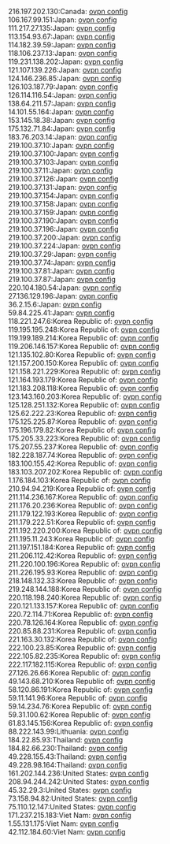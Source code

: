 216.197.202.130:Canada: [ovpn config](vpn/216_197_202_130.ovpn)  
106.167.99.151:Japan: [ovpn config](vpn/106_167_99_151.ovpn)  
111.217.27.135:Japan: [ovpn config](vpn/111_217_27_135.ovpn)  
113.154.93.67:Japan: [ovpn config](vpn/113_154_93_67.ovpn)  
114.182.39.59:Japan: [ovpn config](vpn/114_182_39_59.ovpn)  
118.106.237.13:Japan: [ovpn config](vpn/118_106_237_13.ovpn)  
119.231.138.202:Japan: [ovpn config](vpn/119_231_138_202.ovpn)  
121.107.139.226:Japan: [ovpn config](vpn/121_107_139_226.ovpn)  
124.146.236.85:Japan: [ovpn config](vpn/124_146_236_85.ovpn)  
126.103.187.79:Japan: [ovpn config](vpn/126_103_187_79.ovpn)  
126.114.116.54:Japan: [ovpn config](vpn/126_114_116_54.ovpn)  
138.64.211.57:Japan: [ovpn config](vpn/138_64_211_57.ovpn)  
14.101.55.164:Japan: [ovpn config](vpn/14_101_55_164.ovpn)  
153.145.18.38:Japan: [ovpn config](vpn/153_145_18_38.ovpn)  
175.132.71.84:Japan: [ovpn config](vpn/175_132_71_84.ovpn)  
183.76.203.14:Japan: [ovpn config](vpn/183_76_203_14.ovpn)  
219.100.37.10:Japan: [ovpn config](vpn/219_100_37_10.ovpn)  
219.100.37.100:Japan: [ovpn config](vpn/219_100_37_100.ovpn)  
219.100.37.103:Japan: [ovpn config](vpn/219_100_37_103.ovpn)  
219.100.37.11:Japan: [ovpn config](vpn/219_100_37_11.ovpn)  
219.100.37.126:Japan: [ovpn config](vpn/219_100_37_126.ovpn)  
219.100.37.131:Japan: [ovpn config](vpn/219_100_37_131.ovpn)  
219.100.37.154:Japan: [ovpn config](vpn/219_100_37_154.ovpn)  
219.100.37.158:Japan: [ovpn config](vpn/219_100_37_158.ovpn)  
219.100.37.159:Japan: [ovpn config](vpn/219_100_37_159.ovpn)  
219.100.37.190:Japan: [ovpn config](vpn/219_100_37_190.ovpn)  
219.100.37.196:Japan: [ovpn config](vpn/219_100_37_196.ovpn)  
219.100.37.200:Japan: [ovpn config](vpn/219_100_37_200.ovpn)  
219.100.37.224:Japan: [ovpn config](vpn/219_100_37_224.ovpn)  
219.100.37.29:Japan: [ovpn config](vpn/219_100_37_29.ovpn)  
219.100.37.74:Japan: [ovpn config](vpn/219_100_37_74.ovpn)  
219.100.37.81:Japan: [ovpn config](vpn/219_100_37_81.ovpn)  
219.100.37.87:Japan: [ovpn config](vpn/219_100_37_87.ovpn)  
220.104.180.54:Japan: [ovpn config](vpn/220_104_180_54.ovpn)  
27.136.129.196:Japan: [ovpn config](vpn/27_136_129_196.ovpn)  
36.2.15.6:Japan: [ovpn config](vpn/36_2_15_6.ovpn)  
59.84.225.41:Japan: [ovpn config](vpn/59_84_225_41.ovpn)  
118.221.247.6:Korea Republic of: [ovpn config](vpn/118_221_247_6.ovpn)  
119.195.195.248:Korea Republic of: [ovpn config](vpn/119_195_195_248.ovpn)  
119.199.189.214:Korea Republic of: [ovpn config](vpn/119_199_189_214.ovpn)  
119.206.146.157:Korea Republic of: [ovpn config](vpn/119_206_146_157.ovpn)  
121.135.102.80:Korea Republic of: [ovpn config](vpn/121_135_102_80.ovpn)  
121.157.200.150:Korea Republic of: [ovpn config](vpn/121_157_200_150.ovpn)  
121.158.221.229:Korea Republic of: [ovpn config](vpn/121_158_221_229.ovpn)  
121.164.193.179:Korea Republic of: [ovpn config](vpn/121_164_193_179.ovpn)  
121.183.208.118:Korea Republic of: [ovpn config](vpn/121_183_208_118.ovpn)  
123.143.160.203:Korea Republic of: [ovpn config](vpn/123_143_160_203.ovpn)  
125.128.251.132:Korea Republic of: [ovpn config](vpn/125_128_251_132.ovpn)  
125.62.222.23:Korea Republic of: [ovpn config](vpn/125_62_222_23.ovpn)  
175.125.225.87:Korea Republic of: [ovpn config](vpn/175_125_225_87.ovpn)  
175.196.179.82:Korea Republic of: [ovpn config](vpn/175_196_179_82.ovpn)  
175.205.33.223:Korea Republic of: [ovpn config](vpn/175_205_33_223.ovpn)  
175.207.55.237:Korea Republic of: [ovpn config](vpn/175_207_55_237.ovpn)  
182.228.187.74:Korea Republic of: [ovpn config](vpn/182_228_187_74.ovpn)  
183.100.155.42:Korea Republic of: [ovpn config](vpn/183_100_155_42.ovpn)  
183.103.207.202:Korea Republic of: [ovpn config](vpn/183_103_207_202.ovpn)  
1.176.184.103:Korea Republic of: [ovpn config](vpn/1_176_184_103.ovpn)  
210.94.94.219:Korea Republic of: [ovpn config](vpn/210_94_94_219.ovpn)  
211.114.236.167:Korea Republic of: [ovpn config](vpn/211_114_236_167.ovpn)  
211.176.20.236:Korea Republic of: [ovpn config](vpn/211_176_20_236.ovpn)  
211.179.122.193:Korea Republic of: [ovpn config](vpn/211_179_122_193.ovpn)  
211.179.222.51:Korea Republic of: [ovpn config](vpn/211_179_222_51.ovpn)  
211.192.220.200:Korea Republic of: [ovpn config](vpn/211_192_220_200.ovpn)  
211.195.11.243:Korea Republic of: [ovpn config](vpn/211_195_11_243.ovpn)  
211.197.151.184:Korea Republic of: [ovpn config](vpn/211_197_151_184.ovpn)  
211.206.112.42:Korea Republic of: [ovpn config](vpn/211_206_112_42.ovpn)  
211.220.100.196:Korea Republic of: [ovpn config](vpn/211_220_100_196.ovpn)  
211.226.195.93:Korea Republic of: [ovpn config](vpn/211_226_195_93.ovpn)  
218.148.132.33:Korea Republic of: [ovpn config](vpn/218_148_132_33.ovpn)  
219.248.144.188:Korea Republic of: [ovpn config](vpn/219_248_144_188.ovpn)  
220.118.198.240:Korea Republic of: [ovpn config](vpn/220_118_198_240.ovpn)  
220.121.133.157:Korea Republic of: [ovpn config](vpn/220_121_133_157.ovpn)  
220.72.114.71:Korea Republic of: [ovpn config](vpn/220_72_114_71.ovpn)  
220.78.126.164:Korea Republic of: [ovpn config](vpn/220_78_126_164.ovpn)  
220.85.88.231:Korea Republic of: [ovpn config](vpn/220_85_88_231.ovpn)  
221.163.30.132:Korea Republic of: [ovpn config](vpn/221_163_30_132.ovpn)  
222.100.23.85:Korea Republic of: [ovpn config](vpn/222_100_23_85.ovpn)  
222.105.82.235:Korea Republic of: [ovpn config](vpn/222_105_82_235.ovpn)  
222.117.182.115:Korea Republic of: [ovpn config](vpn/222_117_182_115.ovpn)  
27.126.26.66:Korea Republic of: [ovpn config](vpn/27_126_26_66.ovpn)  
49.143.68.210:Korea Republic of: [ovpn config](vpn/49_143_68_210.ovpn)  
58.120.86.191:Korea Republic of: [ovpn config](vpn/58_120_86_191.ovpn)  
59.11.141.96:Korea Republic of: [ovpn config](vpn/59_11_141_96.ovpn)  
59.14.234.76:Korea Republic of: [ovpn config](vpn/59_14_234_76.ovpn)  
59.31.100.62:Korea Republic of: [ovpn config](vpn/59_31_100_62.ovpn)  
61.83.145.156:Korea Republic of: [ovpn config](vpn/61_83_145_156.ovpn)  
88.222.143.99:Lithuania: [ovpn config](vpn/88_222_143_99.ovpn)  
184.22.85.93:Thailand: [ovpn config](vpn/184_22_85_93.ovpn)  
184.82.66.230:Thailand: [ovpn config](vpn/184_82_66_230.ovpn)  
49.228.155.43:Thailand: [ovpn config](vpn/49_228_155_43.ovpn)  
49.228.98.164:Thailand: [ovpn config](vpn/49_228_98_164.ovpn)  
161.202.144.236:United States: [ovpn config](vpn/161_202_144_236.ovpn)  
208.94.244.242:United States: [ovpn config](vpn/208_94_244_242.ovpn)  
45.32.29.3:United States: [ovpn config](vpn/45_32_29_3.ovpn)  
73.158.94.82:United States: [ovpn config](vpn/73_158_94_82.ovpn)  
75.110.12.147:United States: [ovpn config](vpn/75_110_12_147.ovpn)  
171.237.215.183:Viet Nam: [ovpn config](vpn/171_237_215_183.ovpn)  
1.55.131.175:Viet Nam: [ovpn config](vpn/1_55_131_175.ovpn)  
42.112.184.60:Viet Nam: [ovpn config](vpn/42_112_184_60.ovpn)  
